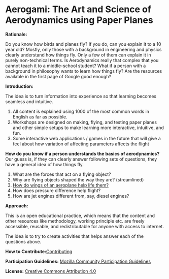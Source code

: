 # Aerogami: The Art and Science of Aerodynamics using Paper Planes
**Rationale:** 

Do you know how birds and planes fly? If you do, can you explain it to a 10 year old? Mostly, only those with a background in engineering and physics clearly understand how things fly. Only a few of them can explain it in purely non-technical terms.  Is Aerodynamics really that complex that you cannot teach it to a middle-school student? What if a person with a background in philosophy wants to learn how things fly? Are the resources available in the first page of Google good enough? 

**Introduction:**

The idea is to turn information into experience so that learning becomes seamless and intuitive. 
1.	All content is explained using 1000 of the most common words in English as far as possible. 
2.	Workshops are designed on making, flying, and testing paper planes and other simple setups to make learning more interactive, intuitive, and fun.
3. Some interactive web applications / games in the future that will give a feel about how variation of affecting parameters affects the flight

**How do you know if a person understands the basics of aerodynamics?** Our guess is, if they can clearly answer following sets of questions, they have a general idea of how things fly. 
1. What are the forces that act on a flying object?
2. Why are flying objects shaped the way they are? (streamlined)
3. <a href = "https://github.com/kshitizkhanal7/Aerogami/blob/master/flight%20wings.pdf">How do wings of an aeroplane help life them?</a>
4. How does pressure difference help flight? 
5. How are jet engines different from, say, diesel engines? 


**Approach:**

This is an open educational practice, which means that the content and other resources like methodology, working principle etc. are freely accessible, reusable, and redistributable for anyone with access to internet. 

The idea is to try to create activities that helps answer each of the questions above. 


**How to Contribute:**<a href = "https://github.com/kshitizkhanal7/Aerogami/blob/master/CONTRIBUTING.md">Contributing</a>


**Participation Guidelines:** <a href = "https://www.mozilla.org/en-US/about/governance/policies/participation/"> Mozilla Community Participation Guidelines </a>


**License:** <a href = "https://github.com/kshitizkhanal7/Aerogami/blob/master/LICENSE">Creative Commons Attribution 4.0</a>
